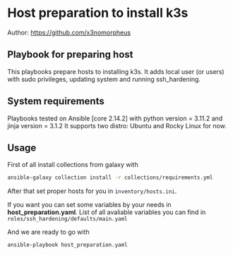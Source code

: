 # Host preparation to install k3s

Author: <https://github.com/x3nomorpheus>

## Playbook for preparing host

This playbooks prepare hosts to installing k3s. It adds local user (or users) with sudo privileges, updating system and running ssh_hardening.

## System requirements
Playbooks tested on Ansible [core 2.14.2]
with python version = 3.11.2 and jinja version = 3.1.2 
It supports two distro: Ubuntu and Rocky Linux for now.

## Usage

First of all install collections from galaxy with 
```bash
ansible-galaxy collection install -r collections/requirements.yml
```

After that set proper hosts for you in `inventory/hosts.ini`.

If you want you can set some variables by your needs in **host_preparation.yaml**. List of all avaliable variables you can find in `roles/ssh_hardening/defaults/main.yaml`

And we are ready to go with

```bash 
ansible-playbook host_preparation.yaml
``` 
